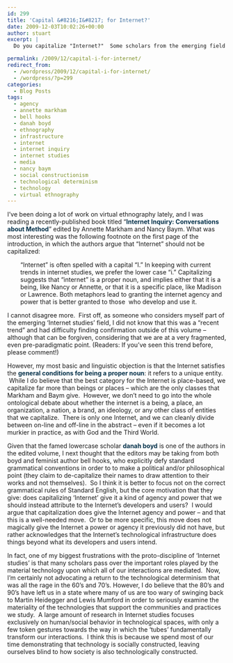```yaml
---
id: 299
title: 'Capital &#8216;I&#8217; for Internet?'
date: 2009-12-03T10:02:26+00:00
author: stuart
excerpt: |
  Do you capitalize "Internet?"  Some scholars from the emerging field of 'Internet studies' say no.  I say yes.

permalink: /2009/12/capital-i-for-internet/
redirect_from:
  - /wordpress/2009/12/capital-i-for-internet/
  - /wordpress/?p=299
categories:
  - Blog Posts
tags:
  - agency
  - annette markham
  - bell hooks
  - danah boyd
  - ethnography
  - infrastructure
  - internet
  - internet inquiry
  - internet studies
  - media
  - nancy baym
  - social constructionism
  - technological determinism
  - technology
  - virtual ethnography
---
```

<p style="margin-top: 1em; margin-right: 0px; margin-bottom: 1em; margin-left: 0px;">
  I&#8217;ve been doing a lot of work on virtual ethnography lately, and I was reading a recently-published book titled “<a style="color: #06324b; text-decoration: none; font-weight: bold;" href="http://internetinquiry.org/">Internet Inquiry: Conversations about Method</a>” edited by Annette Markham and Nancy Baym. What was most interesting was the following footnote on the first page of the introduction, in which the authors argue that &#8220;Internet&#8221; should not be capitalized:
</p>

<p style="margin-top: 1em; margin-right: 0px; margin-bottom: 1em; margin-left: 0px;">
  <!--more-->
</p>

<p style="margin-top: 1em; margin-right: 0px; margin-bottom: 1em; margin-left: 0px; padding-left: 30px;">
  &#8220;Internet&#8221; is often spelled with a capital &#8220;I.&#8221; In keeping with current trends in internet studies, we prefer the lower case &#8220;i.&#8221; Capitalizing suggests that &#8220;internet&#8221; is a proper noun, and implies either that it is a being, like Nancy or Annette, or that it is a specific place, like Madison or Lawrence. Both metaphors lead to granting the internet agency and power that is better granted to those  who develop and use it.
</p>

<p style="margin-top: 1em; margin-right: 0px; margin-bottom: 1em; margin-left: 0px;">
  I cannot disagree more.  First off, as someone who considers myself part of the emerging ‘Internet studies’ field, I did not know that this was a “recent trend” and had difficulty finding confirmation outside of this volume – although that can be forgiven, considering that we are at a very fragmented, even pre-paradigmatic point. (Readers: If you&#8217;ve seen this trend before, please comment!)
</p>

However, my most basic and linguistic objection is that the Internet satisfies the <a style="color: #06324b; text-decoration: none; font-weight: bold;" href="http://www.grammarbook.com/punctuation/capital.asp">general conditions for being a proper noun</a>: it refers to a unique entity.  While I do believe that the best category for the Internet is place-based, we capitalize far more than beings or places &#8211; which are the only classes that Markham and Baym give.  However, we don’t need to go into the whole ontological debate about whether the internet is a being, a place, an organization, a nation, a brand, an ideology, or any other class of entities that we capitalize.  There is only one Internet, and we can cleanly divide between on-line and off-line in the abstract &#8211; even if it becomes a lot murkier in practice, as with God and the Third World.

Given that the famed lowercase scholar <a style="color: #06324b; text-decoration: none; font-weight: bold;" href="http://www.danah.org/">danah boyd</a> is one of the authors in the edited volume, I next thought that the editors may be taking from both boyd and feminist author bell hooks, who explicitly defy standard grammatical conventions in order to to make a political and/or philosophical point (they claim to de-capitalize their names to draw attention to their works and not themselves).  So I think it is better to focus not on the correct grammatical rules of Standard English, but the core motivation that they give: does capitalizing ‘Internet’ give it a kind of agency and power that we should instead attribute to the Internet’s developers and users?  I would argue that capitalization does give the Internet agency and power – and that this is a well-needed move.  Or to be more specific, this move does not magically give the Internet a power or agency it previously did not have, but rather acknowledges that the Internet&#8217;s technological infrastructure does things beyond what its developers and users intend.

In fact, one of my biggest frustrations with the proto-discipline of &#8216;Internet studies&#8217; is that many scholars pass over the important roles played by the material technology upon which all of our interactions are mediated.  Now, I’m certainly not advocating a return to the technological determinism that was all the rage in the 60’s and 70’s. However, I do believe that the 80’s and 90’s have left us in a state where many of us are too wary of swinging back to Martin Heidegger and Lewis Mumford in order to seriously examine the materiality of the technologies that support the communities and practices we study.  A large amount of research in Internet studies focuses exclusively on human/social behavior in technological spaces, with only a few token gestures towards the way in which the ‘tubes’ fundamentally transform our interactions.  I think this is because we spend most of our time demonstrating that technology is socially constructed, leaving ourselves blind to how society is also technologically constructed.